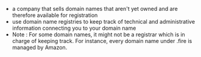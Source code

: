- a company that sells domain names that aren't yet owned and are therefore available for registration
- use domain name registries to keep track of technical and administrative information connecting you to your domain name
- Note : For some domain names, it might not be a registrar which is in charge of keeping track. For instance, every domain name under .fire is managed by Amazon.